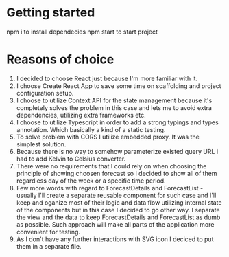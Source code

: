 # Getting started
npm i to install dependecies
npm start to start project

# Reasons of choice
1. I decided to choose React just because I'm more familiar with it.
2. I choose Create React App to save some time on scaffolding and project configuration setup.
3. I choose to utilize Context API for the state management because it's completely solves the problem in this case and lets me to avoid extra dependencies, utilizing extra frameworks etc.
4. I choose to utilize Typescript in order to add a strong typings and types annotation. Which basically a kind of a static testing.
5. To solve problem with CORS I utilize embedded proxy. It was the simplest solution.
6. Because there is no way to somehow parameterize existed query URL i had to add Kelvin to Celsius converter.
7. There were no requirements that I could rely on when choosing the principle of showing choosen forecast so I decided to show all of them regardless day of the week or a specific time period.
8. Few more words with regard to ForecastDetails and ForecastList - usually I'll create a separate reusable component for such case and I'll keep and oganize most of their logic and data flow utilizing internal state of the components but in this case I decided to go other way. I separate the view and the data to keep ForecastDetails and ForecastList as dumb as possible. Such approach will make all parts of the application more convenient for testing.
9. As I don't have any further interactions with SVG icon I deciced to put them in a separate file.
